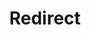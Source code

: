 ﻿---
layout: src/layouts/Redirect.astro
title: Redirect
redirect: https://yamldoc.liuyan.wang/docs/administration/upgrading/legacy/upgrading-from-octopus-2.6.5-2018.10lts/upgrade-with-a-new-server-instance
pubDate:  2023-01-01
navSearch: false
navSitemap: false
navMenu: false
---
